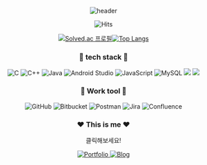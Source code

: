 <div align="center">

![header](https://capsule-render.vercel.app/api?type=waving&color=auto&text=Dayoungee&fontAlign=70&height=200)
 
![Hits](https://hits.seeyoufarm.com/api/count/incr/badge.svg?url=https%3A%2F%2Fgithub.com%2Fdayoungee%2Fdayoungee&count_bg=%230090FF&title_bg=%23909090&icon=&icon_color=%23E7E7E7&title=hits&edge_flat=false)
 
[![Solved.ac
프로필](http://mazassumnida.wtf/api/v2/generate_badge?boj=dbsek21)](https://solved.ac/dbsek21)[![Top Langs](https://github-readme-stats.vercel.app/api/top-langs/?username=dayoungee&layout=compact)](https://github.com/dayoungee/github-readme-stats)

### :blue_book: tech stack :blue_book:
![C](https://img.shields.io/badge/c-%2300599C.svg?style=for-the-badge&logo=c&logoColor=white)
![C++](https://img.shields.io/badge/c++-%2300599C.svg?style=for-the-badge&logo=c%2B%2B&logoColor=white)
![Java](https://img.shields.io/badge/java-%23ED8B00.svg?style=for-the-badge&logo=java&logoColor=white)
![Android Studio](https://img.shields.io/badge/Android%20Studio-3DDC84.svg?style=for-the-badge&logo=android-studio&logoColor=white)
![JavaScript](https://img.shields.io/badge/javascript-%23323330.svg?style=for-the-badge&logo=javascript&logoColor=%23F7DF1E)
![MySQL](https://img.shields.io/badge/mysql-%2300f.svg?style=for-the-badge&logo=mysql&logoColor=white)
   <img src="https://img.shields.io/badge/react-61DAFB?style=for-the-badge&logo=react&logoColor=black"> 
 <img src="https://img.shields.io/badge/spring-339933?style=for-the-badge&logo=spring&logoColor=white">
### :book: Work tool :book: 
![GitHub](https://img.shields.io/badge/github-%23121011.svg?style=for-the-badge&logo=github&logoColor=white)
 ![Bitbucket](https://img.shields.io/badge/bitbucket-%230047B3.svg?style=for-the-badge&logo=bitbucket&logoColor=white)
  ![Postman](https://img.shields.io/badge/Postman-FF6C37?style=for-the-badge&logo=postman&logoColor=white)
  ![Jira](https://img.shields.io/badge/jira-%230A0FFF.svg?style=for-the-badge&logo=jira&logoColor=white)
  ![Confluence](https://img.shields.io/badge/confluence-%23172BF4.svg?style=for-the-badge&logo=confluence&logoColor=white)
  
### :hearts: This is me :hearts:
 <div>클릭해보세요!</div>
 
<a target="_blank" href = "https://dayoung-portfolio.netlify.app/"> ![Portfolio](https://img.shields.io/badge/Portfolio-E21A2C.svg?style=for-the-badge&logo=macys&logoColor=white) </a>
 <a target="_blank" href = "https://memodayoungee.tistory.com/"> ![Blog](https://img.shields.io/badge/Blog-4FC08D.svg?style=for-the-badge&logo=blogger&logoColor=white) </a>
</div>
